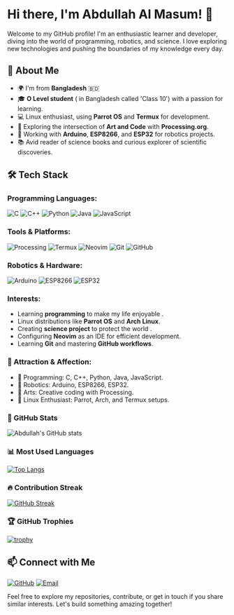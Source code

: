 # Hi there, I'm Abdullah Al Masum! 👋

Welcome to my GitHub profile! I'm an enthusiastic learner and developer, diving into the world of programming, robotics, and science.     I love exploring new technologies and pushing the boundaries of my knowledge every day.

## 🚀 About Me

- 🌍 I'm from **Bangladesh** 🇧🇩
- 🎓 **O Level student** ( in Bangladesh called 'Class 10') with a passion for learning.
- 💻 Linux enthusiast, using **Parrot OS** and **Termux** for development.
- 🎨 Exploring the intersection of **Art and Code** with **Processing.org**.
- 🤖 Working with **Arduino**, **ESP8266**, and **ESP32** for robotics projects.
- 📚 Avid reader of science books and curious explorer of scientific discoveries.

## 🛠️ Tech Stack

### Programming Languages:
![C](https://img.shields.io/badge/-C-00599C?style=for-the-badge&logo=c&logoColor=white)
![C++](https://img.shields.io/badge/-C++-00599C?style=for-the-badge&logo=cplusplus&logoColor=white)
![Python](https://img.shields.io/badge/-Python-3776AB?style=for-the-badge&logo=python&logoColor=white)
![Java](https://img.shields.io/badge/-Java-007396?style=for-the-badge&logo=java&logoColor=white)
![JavaScript](https://img.shields.io/badge/-JavaScript-F7DF1E?style=for-the-badge&logo=javascript&logoColor=black)


### Tools & Platforms:
![Processing](https://img.shields.io/badge/-Processing-006699?style=for-the-badge&logo=processingfoundation&logoColor=white)
![Termux](https://img.shields.io/badge/-Termux-2CA5E0?style=for-the-badge&logo=termux&logoColor=white)
![Neovim](https://img.shields.io/badge/-Neovim-57A143?style=for-the-badge&logo=neovim&logoColor=white)
![Git](https://img.shields.io/badge/-Git-F05032?style=for-the-badge&logo=git&logoColor=white)
![GitHub](https://img.shields.io/badge/-GitHub-181717?style=for-the-badge&logo=github&logoColor=white)

### Robotics & Hardware:
![Arduino](https://img.shields.io/badge/-Arduino-00979D?style=for-the-badge&logo=arduino&logoColor=white)
![ESP8266](https://img.shields.io/badge/-ESP8266-FFAA00?style=for-the-badge&logo=espressif&logoColor=white)
![ESP32](https://img.shields.io/badge/-ESP32-000000?style=for-the-badge&logo=espressif&logoColor=white)

### Interests:
- Learning **programming** to make my life enjoyable .
- Linux distributions like **Parrot OS** and **Arch Linux**.
- Creating **science project** to protect the world .
- Configuring **Neovim** as an IDE for efficient development.
- Learning **Git** and mastering **GitHub workflows**.

### 🌱 Attraction & Affection:
- 🔧 Programming: C, C++, Python, Java, JavaScript.
- 🤖 Robotics: Arduino, ESP8266, ESP32.
- 🎨 Arts: Creative coding with Processing.
- 🐧 Linux Enthusiast: Parrot, Arch, and Termux setups.

### 🌟 GitHub Stats
<!-- GitHub stats provide an overview of activity -->
![Abdullah's GitHub stats](https://github-readme-stats.vercel.app/api?username=IbnulMisbah&show_icons=true&theme=radical)

### 📊 Most Used Languages
[![Top Langs](https://github-readme-stats.vercel.app/api/top-langs/?username=IbnulMisbah&layout=compact&theme=radical)](https://github.com/anuraghazra/github-readme-stats)

### 🔥 Contribution Streak
[![GitHub Streak](https://github-readme-streak-stats.herokuapp.com/?user=ibnulmisbah&theme=radical)](https://git.io/streak-stats)

### 🏆 GitHub Trophies
[![trophy](https://github-profile-trophy.vercel.app/?username=ibnulmisbah&theme=radical&margin-w=15&margin-h=15)](https://github.com/ryo-ma/github-profile-trophy)

## 📫 Connect with Me

<!-- Social and contact badges -->
[![GitHub](https://img.shields.io/badge/-GitHub-181717?style=for-the-badge&logo=github&logoColor=white)](https://github.com/IbnulMisbah)
[![Email](https://img.shields.io/badge/-Email-D14836?style=for-the-badge&logo=gmail&logoColor=white)](mailto:abdullahibnulmisbah@gmail.com)


<!-- Closing message -->
Feel free to explore my repositories, contribute, or get in touch if you share similar interests. Let's build something amazing together!
